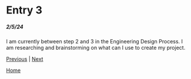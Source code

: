 # Entry 3
##### 2/5/24

I am currently between step 2 and 3 in the Engineering Design Process. I am researching and brainstorming on what can I use to create my project. 

[Previous](entry02.md) | [Next](entry04.md)

[Home](../README.md)
